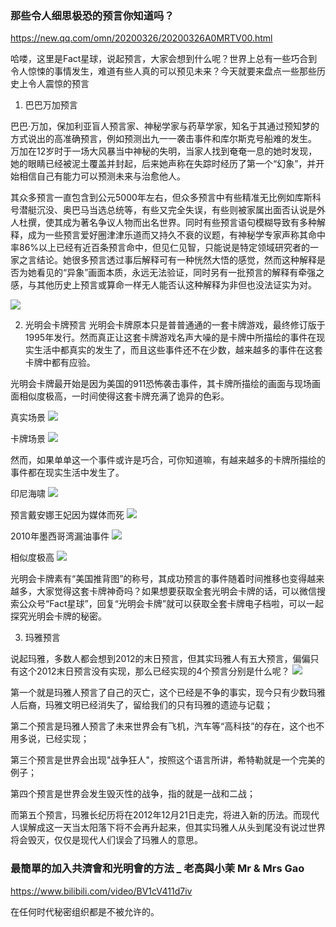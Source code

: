 ### 那些令人细思极恐的预言你知道吗？
https://new.qq.com/omn/20200326/20200326A0MRTV00.html

哈喽，这里是Fact星球，说起预言，大家会想到什么呢？世界上总有一些巧合到令人惊悚的事情发生，难道有些人真的可以预见未来？今天就要来盘点一些那些历史上令人震惊的预言

1. 巴巴万加预言

巴巴·万加，保加利亚盲人预言家、神秘学家与药草学家，知名于其通过预知梦的方式说出的高准确预言，例如预测出九一一袭击事件和库尔斯克号船难的发生。 万加在12岁时于一场大风暴当中神秘的失明，当家人找到奄奄一息的她时发现，她的眼睛已经被泥土覆盖并封起，后来她声称在失踪时经历了第一个“幻象”，并开始相信自己有能力可以预测未来与治愈他人。

其众多预言一直包含到公元5000年左右，但众多预言中有些精准无比例如库斯科号潜艇沉没、奥巴马当选总统等，有些又完全失误，有些则被家属出面否认说是外人杜撰，使其成为著名争议人物而出名世界。同时有些预言语句模糊导致有多种解释，成为一些预言爱好圈津津乐道而又持久不衰的议题，有神秘学专家声称其命中率86%以上已经有近百条预言命中，但见仁见智，只能说是特定领域研究者的一家之言结论。她很多预言透过事后解释可有一种恍然大悟的感觉，然而这种解释是否为她看见的“异象”画面本质，永远无法验证，同时另有一批预言的解释有牵强之感，与其他历史上预言或算命一样无人能否认这种解释为非但也没法证实为对。

![](https://inews.gtimg.com/newsapp_bt/0/11504422686/)

2. 光明会卡牌预言
光明会卡牌原本只是普普通通的一套卡牌游戏，最终修订版于1995年发行。然而真正让这套卡牌游戏名声大噪的是卡牌中所描绘的事件在现实生活中都真实的发生了，而且这些事件还不在少数，越来越多的事件在这套卡牌中都有应验。

光明会卡牌最开始是因为美国的911恐怖袭击事件，其卡牌所描绘的画面与现场画面相似度极高，一时间使得这套卡牌充满了诡异的色彩。

真实场景
![](https://inews.gtimg.com/newsapp_bt/0/11487123223/)

卡牌场景
![](https://inews.gtimg.com/newsapp_bt/0/11487123220/)

然而，如果单单这一个事件或许是巧合，可你知道嘛，有越来越多的卡牌所描绘的事件都在现实生活中发生了。

印尼海啸
![](https://inews.gtimg.com/newsapp_bt/0/11487124218/)

预言戴安娜王妃因为媒体而死
![](https://inews.gtimg.com/newsapp_bt/0/11487124217/)

2010年墨西哥湾漏油事件
![](https://inews.gtimg.com/newsapp_bt/0/11503541651/)

相似度极高
![](https://inews.gtimg.com/newsapp_bt/0/11503541665/)

光明会卡牌素有“美国推背图”的称号，其成功预言的事件随着时间推移也变得越来越多，大家觉得这套卡牌神奇吗？如果想要获取全套光明会卡牌的话，可以微信搜索公众号“Fact星球”，回复“光明会卡牌”就可以获取全套卡牌电子档啦，可以一起探究光明会卡牌的秘密。

3. 玛雅预言

说起玛雅，多数人都会想到2012的末日预言，但其实玛雅人有五大预言，偏偏只有这个2012末日预言没有实现，那么已经实现的4个预言分别是什么呢？
![](https://inews.gtimg.com/newsapp_bt/0/11504434794/)

第一个就是玛雅人预言了自己的灭亡，这个已经是不争的事实，现今只有少数玛雅人后裔，玛雅文明已经消失了，留给我们的只有玛雅的遗迹与记载；

第二个预言是玛雅人预言了未来世界会有飞机，汽车等“高科技”的存在，这个也不用多说，已经实现；

第三个预言是世界会出现"战争狂人"，按照这个语言所讲，希特勒就是一个完美的例子；

第四个预言是世界会发生毁灭性的战争，指的就是一战和二战；

而第五个预言，玛雅长纪历将在2012年12月21日走完，将进入新的历法。而现代人误解成这一天当太阳落下将不会再升起来，但其实玛雅人从头到尾没有说过世界将会毁灭，仅仅是现代人们误会了玛雅人的意思。

### 最簡單的加入共濟會和光明會的方法 _ 老高與小茉 Mr & Mrs Gao
https://www.bilibili.com/video/BV1cV411d7iv

在任何时代秘密组织都是不被允许的。
